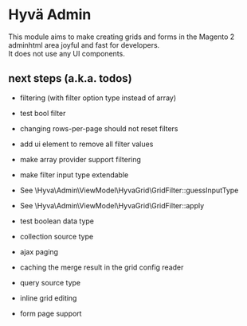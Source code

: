 # Hyvä Admin

This module aims to make creating grids and forms in the Magento 2 adminhtml area joyful and fast for developers.  
It does not use any UI components.


## next steps (a.k.a. todos)

* filtering (with filter option type instead of array)
* test bool filter

* changing rows-per-page should not reset filters
* add ui element to remove all filter values
* make array provider support filtering 
* make filter input type extendable
 * See \Hyva\Admin\ViewModel\HyvaGrid\GridFilter::guessInputType
 * See \Hyva\Admin\ViewModel\HyvaGrid\GridFilter::apply
* test boolean data type
* collection source type
* ajax paging
* caching the merge result in the grid config reader
* query source type
* inline grid editing
* form page support

